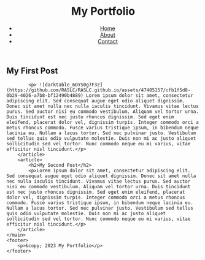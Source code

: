 <!DOCTYPE html>
<html>
<head>
	<title>My Portfolio</title>
	<meta charset="utf-8">
	<meta name="viewport" content="width=device-width, initial-scale=1">
	<link rel="stylesheet" href="style.css">
</head>
<body>
	<header>
		<h1>My Portfolio</h1>
		<nav>
			<ul>
				<li><a href="#">Home</a></li>
				<li><a href="#">About</a></li>
				<li><a href="#">Contact</a></li>
			</ul>
		</nav>
	</header>
	<main>
		<article>
			<h2>My First Post</h2>
			
			<p> ![darktable_6DYS0g7F3z](https://github.com/RASLC/RASLC.github.io/assets/47405157/cfb1f5d8-0b29-4026-a7b8-bf12490b4889) Lorem ipsum dolor sit amet, consectetur adipiscing elit. Sed consequat augue eget odio aliquet dignissim. Donec sit amet nulla nec nulla iaculis tincidunt. Vivamus vitae lectus purus. Sed auctor nisi eu commodo vestibulum. Aliquam vel tortor urna. Duis tincidunt est nec justo rhoncus dignissim. Sed eget enim eleifend, placerat dolor vel, dignissim turpis. Integer commodo orci a metus rhoncus commodo. Fusce varius tristique ipsum, in bibendum neque lacinia eu. Nullam a lacus tortor. Sed nec pulvinar justo. Vestibulum sed tellus quis odio vulputate molestie. Duis non mi ac justo aliquet sollicitudin sed vel tortor. Nunc commodo neque eu mi varius, vitae efficitur nisl tincidunt.</p>
		</article>
		<article>
			<h2>My Second Post</h2>
			<p>Lorem ipsum dolor sit amet, consectetur adipiscing elit. Sed consequat augue eget odio aliquet dignissim. Donec sit amet nulla nec nulla iaculis tincidunt. Vivamus vitae lectus purus. Sed auctor nisi eu commodo vestibulum. Aliquam vel tortor urna. Duis tincidunt est nec justo rhoncus dignissim. Sed eget enim eleifend, placerat dolor vel, dignissim turpis. Integer commodo orci a metus rhoncus commodo. Fusce varius tristique ipsum, in bibendum neque lacinia eu. Nullam a lacus tortor. Sed nec pulvinar justo. Vestibulum sed tellus quis odio vulputate molestie. Duis non mi ac justo aliquet sollicitudin sed vel tortor. Nunc commodo neque eu mi varius, vitae efficitur nisl tincidunt.</p>
		</article>
	</main>
	<footer>
		<p>&copy; 2023 My Portfolio</p>
	</footer>
</body>
</html>
